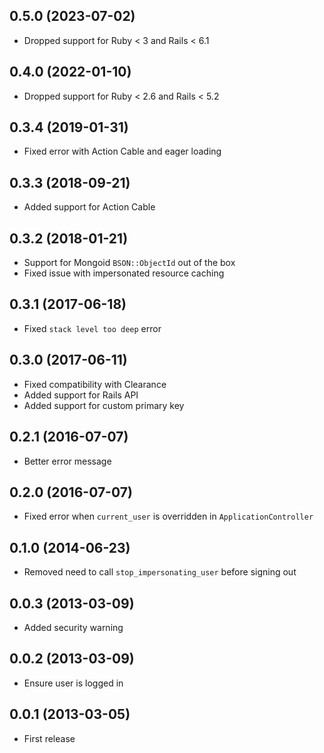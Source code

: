 ## 0.5.0 (2023-07-02)

- Dropped support for Ruby < 3 and Rails < 6.1

## 0.4.0 (2022-01-10)

- Dropped support for Ruby < 2.6 and Rails < 5.2

## 0.3.4 (2019-01-31)

- Fixed error with Action Cable and eager loading

## 0.3.3 (2018-09-21)

- Added support for Action Cable

## 0.3.2 (2018-01-21)

- Support for Mongoid `BSON::ObjectId` out of the box
- Fixed issue with impersonated resource caching

## 0.3.1 (2017-06-18)

- Fixed `stack level too deep` error

## 0.3.0 (2017-06-11)

- Fixed compatibility with Clearance
- Added support for Rails API
- Added support for custom primary key

## 0.2.1 (2016-07-07)

- Better error message

## 0.2.0 (2016-07-07)

- Fixed error when `current_user` is overridden in `ApplicationController`

## 0.1.0 (2014-06-23)

- Removed need to call `stop_impersonating_user` before signing out

## 0.0.3 (2013-03-09)

- Added security warning

## 0.0.2 (2013-03-09)

- Ensure user is logged in

## 0.0.1 (2013-03-05)

- First release
